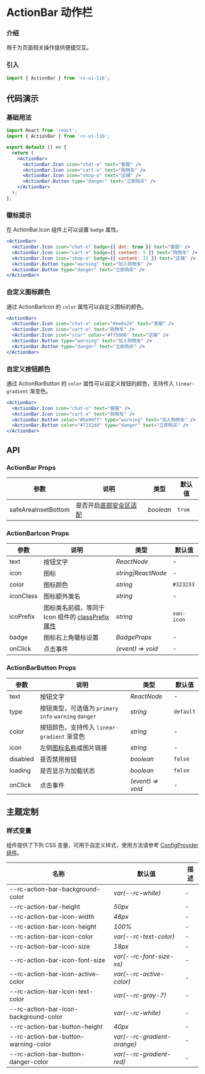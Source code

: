 # ActionBar 动作栏

### 介绍

用于为页面相关操作提供便捷交互。

### 引入

```js
import { ActionBar } from 'rc-ui-lib';
```

## 代码演示

### 基础用法

```jsx
import React from 'react';
import { ActionBar } from 'rc-ui-lib';

export default () => {
  return (
    <ActionBar>
      <ActionBar.Icon icon="chat-o" text="客服" />
      <ActionBar.Icon icon="cart-o" text="购物车" />
      <ActionBar.Icon icon="shop-o" text="店铺" />
      <ActionBar.Button type="danger" text="立即购买" />
    </ActionBar>
  );
};
```

### 徽标提示

在 ActionBar.Icon 组件上可以设置 `badge` 属性。

```jsx
<ActionBar>
  <ActionBar.Icon icon="chat-o" badge={{ dot: true }} text="客服" />
  <ActionBar.Icon icon="cart-o" badge={{ content: 5 }} text="购物车" />
  <ActionBar.Icon icon="shop-o" badge={{ content: 12 }} text="店铺" />
  <ActionBar.Button type="warning" text="加入购物车" />
  <ActionBar.Button type="danger" text="立即购买" />
</ActionBar>
```

### 自定义图标颜色

通过 ActionBarIcon 的 `color` 属性可以自定义图标的颜色。

```jsx
<ActionBar>
  <ActionBar.Icon icon="chat-o" color="#ee0a24" text="客服" />
  <ActionBar.Icon icon="cart-o" text="购物车" />
  <ActionBar.Icon icon="star" color="#ff5000" text="店铺" />
  <ActionBar.Button type="warning" text="加入购物车" />
  <ActionBar.Button type="danger" text="立即购买" />
</ActionBar>
```

### 自定义按钮颜色

通过 ActionBarButton 的 `color` 属性可以自定义按钮的颜色，支持传入 `linear-gradient` 渐变色。

```jsx
<ActionBar>
  <ActionBar.Icon icon="chat-o" text="客服" />
  <ActionBar.Icon icon="cart-o" text="购物车" />
  <ActionBar.Button color="#be99ff" type="warning" text="加入购物车" />
  <ActionBar.Button color="#7232dd" type="danger" text="立即购买" />
</ActionBar>
```

## API

### ActionBar Props

| 参数 | 说明 | 类型 | 默认值 |
| --- | --- | --- | --- |
| safeAreaInsetBottom | 是否开启[底部安全区适配](#/zh-CN/advanced-usage#di-bu-an-quan-qu-gua-pei) | _boolean_ | `true` |

### ActionBarIcon Props

| 参数 | 说明 | 类型 | 默认值 |
| --- | --- | --- | --- |
| text | 按钮文字 | _ReactNode_ | - |
| icon | 图标 | _string\|ReactNode_ | - |
| color | 图标颜色 | _string_ | `#323233` |
| iconClass | 图标额外类名 | _string_ | - |
| icoPrefix | 图标类名前缀，等同于 Icon 组件的 [classPrefix 属性](#/zh-CN/icon#props) | _string_ | `van-icon` |
| badge | 图标右上角徽标设置 | _BadgeProps_ | - |
| onClick | 点击事件 | _(event) => void_ | - |

### ActionBarButton Props

| 参数 | 说明 | 类型 | 默认值 |
| --- | --- | --- | --- |
| text | 按钮文字 | _ReactNode_ | - |
| type | 按钮类型，可选值为 `primary` `info` `warning` `danger` | _string_ | `default` |
| color | 按钮颜色，支持传入 `linear-gradient` 渐变色 | _string_ | - |
| icon | 左侧[图标名称](#/zh-CN/icon)或图片链接 | _string_ | - |
| disabled | 是否禁用按钮 | _boolean_ | `false` |
| loading | 是否显示为加载状态 | _boolean_ | `false` |
| onClick | 点击事件 | _(event) => void_ | - |

## 主题定制

### 样式变量

组件提供了下列 CSS 变量，可用于自定义样式，使用方法请参考 [ConfigProvider 组件](#/zh-CN/config-provider)。

| 名称                                  | 默认值                      | 描述 |
| ------------------------------------- | --------------------------- | ---- |
| --rc-action-bar-background-color      | _var(--rc-white)_           | -    |
| --rc-action-bar-height                | _50px_                      | -    |
| --rc-action-bar-icon-width            | _48px_                      | -    |
| --rc-action-bar-icon-height           | _100%_                      | -    |
| --rc-action-bar-icon-color            | _var(--rc-text-color)_      | -    |
| --rc-action-bar-icon-size             | _18px_                      | -    |
| --rc-action-bar-icon-font-size        | _var(--rc-font-size-xs)_    | -    |
| --rc-action-bar-icon-active-color     | _var(--rc-active-color)_    | -    |
| --rc-action-bar-icon-text-color       | _var(--rc-gray-7)_          | -    |
| --rc-action-bar-icon-background-color | _var(--rc-white)_           | -    |
| --rc-action-bar-button-height         | _40px_                      | -    |
| --rc-action-bar-button-warning-color  | _var(--rc-gradient-orange)_ | -    |
| --rc-action-bar-button-danger-color   | _var(--rc-gradient-red)_    | -    |
